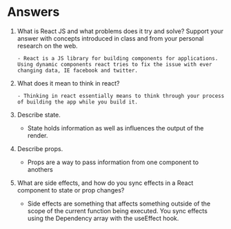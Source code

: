 # Answers

1.  What is React JS and what problems does it try and solve? Support your answer with concepts introduced in class and from your personal research on the web.

        - React is a JS library for building components for applications. Using dynamic components react tries to fix the issue with ever changing data, IE facebook and twitter.

1.  What does it mean to think in react?

        - Thinking in react essentially means to think through your process of building the app while you build it.

1.  Describe state.

    - State holds information as well as influences the output of the render.

1.  Describe props.

    - Props are a way to pass information from one component to anothers

1.  What are side effects, and how do you sync effects in a React component to state or prop changes?

    - Side effects are something that affects something outside of the scope of the current function being executed. You sync effects using the Dependency array with the useEffect hook.

